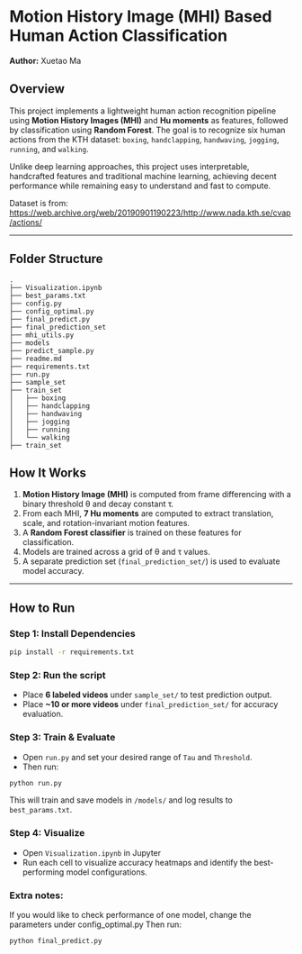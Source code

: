 # Motion History Image (MHI) Based Human Action Classification

**Author:** Xuetao Ma  

## Overview

This project implements a lightweight human action recognition pipeline using **Motion History Images (MHI)** and **Hu moments** as features, followed by classification using **Random Forest**. The goal is to recognize six human actions from the KTH dataset: `boxing`, `handclapping`, `handwaving`, `jogging`, `running`, and `walking`.

Unlike deep learning approaches, this project uses interpretable, handcrafted features and traditional machine learning, achieving decent performance while remaining easy to understand and fast to compute.

Dataset is from: https://web.archive.org/web/20190901190223/http://www.nada.kth.se/cvap/actions/

---

## Folder Structure
```
.
├── Visualization.ipynb
├── best_params.txt
├── config.py
├── config_optimal.py
├── final_predict.py
├── final_prediction_set
├── mhi_utils.py
├── models
├── predict_sample.py
├── readme.md
├── requirements.txt
├── run.py
├── sample_set
├── train_set
│   ├── boxing
│   ├── handclapping
│   ├── handwaving
│   ├── jogging
│   ├── running
│   └── walking
├── train_set
```
## How It Works

1. **Motion History Image (MHI)** is computed from frame differencing with a binary threshold θ and decay constant τ.
2. From each MHI, **7 Hu moments** are computed to extract translation, scale, and rotation-invariant motion features.
3. A **Random Forest classifier** is trained on these features for classification.
4. Models are trained across a grid of θ and τ values.
5. A separate prediction set (`final_prediction_set/`) is used to evaluate model accuracy.

---

## How to Run

### Step 1: Install Dependencies
```bash
pip install -r requirements.txt
```

### Step 2: Run the script
- Place **6 labeled videos** under `sample_set/` to test prediction output.
- Place **~10 or more videos** under `final_prediction_set/` for accuracy evaluation.

### Step 3: Train & Evaluate

- Open `run.py` and set your desired range of `Tau` and `Threshold`.
- Then run:

```bash
python run.py
```
This will train and save models in `/models/` and log results to `best_params.txt`.

### Step 4: Visualize
- Open `Visualization.ipynb` in Jupyter
- Run each cell to visualize accuracy heatmaps and identify the best-performing model configurations.

### Extra notes:
If you would like to check performance of one model, change the parameters under config_optimal.py
Then run:
```bash
python final_predict.py
```
